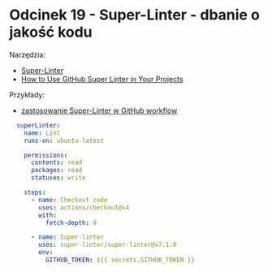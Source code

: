 # Odcinek 19 - Super-Linter - dbanie o jakość kodu

Narzędzia:
- [Super-Linter](https://github.com/super-linter/super-linter)
- [How to Use GitHub Super Linter in Your Projects](https://www.freecodecamp.org/news/github-super-linter/)

Przykłady:
- [zastosowanie Super-Linter w GitHub workflow](https://github.com/sebastianczech/terraform-aws-free-serverless-modules/blob/07dfb862bdb9658128ee99aa6591a7b3283b1297/.github/workflows/pre-commit.yml#L29-L47)

```yaml
  superLinter:
    name: Lint
    runs-on: ubuntu-latest

    permissions:
      contents: read
      packages: read
      statuses: write

    steps:
      - name: Checkout code
        uses: actions/checkout@v4
        with:
          fetch-depth: 0

      - name: Super-linter
        uses: super-linter/super-linter@v7.1.0
        env:
          GITHUB_TOKEN: ${{ secrets.GITHUB_TOKEN }}
```